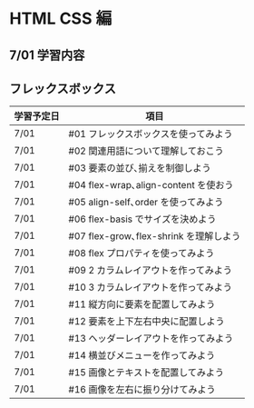 # HTML CSS 編

## 7/01 学習内容

## フレックスボックス

| 学習予定日 | 項目                                   |
| ---------- | -------------------------------------- |
| 7/01       | #01 フレックスボックスを使ってみよう   |
| 7/01       | #02 関連用語について理解しておこう     |
| 7/01       | #03 要素の並び､揃えを制御しよう        |
| 7/01       | #04 flex-wrap､align-content を使おう   |
| 7/01       | #05 align-self､order を使ってみよう    |
| 7/01       | #06 flex-basis でサイズを決めよう      |
| 7/01       | #07 flex-grow､flex-shrink を理解しよう |
| 7/01       | #08 flex プロパティを使ってみよう      |
| 7/01       | #09 2 カラムレイアウトを作ってみよう   |
| 7/01       | #10 3 カラムレイアウトを作ってみよう   |
| 7/01       | #11 縦方向に要素を配置してみよう       |
| 7/01       | #12 要素を上下左右中央に配置しよう     |
| 7/01       | #13 ヘッダーレイアウトを作ってみよう   |
| 7/01       | #14 横並びメニューを作ってみよう       |
| 7/01       | #15 画像とテキストを配置してみよう     |
| 7/01       | #16 画像を左右に振り分けてみよう       |


